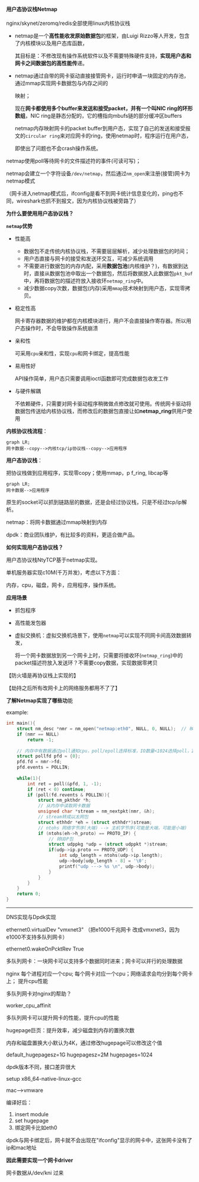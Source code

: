#### 用户态协议栈Netmap

nginx/skynet/zeromq/redis全部使用linux内核协议栈

- netmap是一个**高性能收发原始数据包**的框架，由Luigi Rizzo等人开发，包含了内核模块以及用户态库函数，

  其目标是：不修改现有操作系统软件以及不需要特殊硬件支持，**实现用户态和网卡之间数据包的高性能传**递。

- netmap通过自带的网卡驱动直接接管网卡，运行时申请一块固定的内存池，通过mmap实现网卡数据包与内存之间的

  映射；

  现在**网卡都使用多个buffer来发送和接受packet，并有一个叫NIC ring的环形数组**，NIC ring是静态分配的，它的槽指向mbufs链的部分缓冲区buffers

  netmap内存映射网卡的packet buffer到用户态，实现了自己的发送和接受报文的`circular ring`来对应网卡的ring，使用netmap时，程序运行在用户态，

  即使出了问题也不会crash操作系统。

netmap使用poll等待网卡的文件描述符的事件(可读可写)；

netmap会建立一个字符设备`/dev/netmap`，然后通过`nm_open`来注册(接管)网卡为netmap模式

（网卡进入netmap模式后，ifconfig是看不到网卡统计信息变化的，ping也不同，wireshark也抓不到报文，因为内核协议栈被旁路了）

**为什么要使用用户态协议栈？**

**`netmap`优势**

- 性能高

  - 数据包不走传统内核协议栈，不需要层层解析，减少处理数据包的时间；
  - 用户态直接与网卡的接受和发送环交互，可减少系统调用
  - 不需要进行数据包的内存内配，采用**数据包池**(内核维护？)，有数据到达时，直接从数据包池中取出一个数据包，然后将数据放入此数据包`pkt_buf`中，再将数据包的描述符放入接收环`netmap_ring`中。
  - 减少数据copy次数，数据包(内存)采用`mmap`技术映射到用户态，实现零拷贝。

- 稳定性高

  网卡寄存器数据的维护都在内核模块进行，用户不会直接操作寄存器。所以用户态操作时，不会导致操作系统崩溃

- 亲和性

  可采用`cpu`亲和性，实现`cpu`和网卡绑定，提高性能

- 易用性好

  API操作简单，用户态只需要调用ioctl函数即可完成数据包收发工作

- 与硬件解耦

  不依赖硬件，只需要对网卡驱动程序稍微做点修改就可使用。传统网卡驱动将数据包传送给内核协议栈，而修改后的数据包直接让如**netmap_ring**供用户使用

**内核协议栈流程**：

```mermaid
graph LR;
网卡数据--copy-->内核tcp/ip协议栈--copy-->应用程序
```

**用户态协议栈**：

把协议栈做到应用程序，实现零copy；使用mmap，p f_ring, libcap等

```mermaid
graph LR;
网卡数据-->应用程序
```

原生的socket可以抓到链路层的数据，还是会经过协议栈，只是不经过tcp/ip解析。

netmap：将网卡数据通过mmap映射到内存

dpdk：商业团队维护，有比较多的资料，更适合做产品。

**如何实现用户态协议栈？**

用户态协议栈NtyTCP基于netmap实现。



单机服务器实现c10M(千万并发)，考虑以下方面：

内存，cpu，磁盘，网卡，应用程序，操作系统。

**应用场景**

- 抓包程序

- 高性能发包器

- 虚拟交换机：虚拟交换机场景下，使用`netmap`可以实现不同网卡间高效数据转发，

  ​						将一个网卡数据放到另一个网卡上时，只需要将接收环(`netmap_ring`)中的packet描述符放入发送环？不需要copy数据，实现数据零拷贝

【防火墙是再协议栈上实现的】

【劫持之后所有改网卡上的网络服务都用不了了】

**了解Netmap实现了哪些功**能

example:

```c
int main(){
    struct nm_desc *nmr = nm_open("netmap:eth0", NULL, 0, NULL);  // 映射网卡etho0
    if (nmr == NULL)
  		return -1;
    
    // 内存中有数据通过poll通知cpu，poll/epoll选择标准，IO数量<1024选择poll，IO数量较大选择epoll
    struct pollfd pfd = {0};
    pfd.fd = nmr->fd;
    pfd.events = POLLIN;
    
    while(1){
        int ret = poll(&pfd, 1, -1);
        if (ret < 0) continue;
        if (poll(fd.revents & POLLIN)){
            struct nm_pkthdr *h;
            // 从内存中读取网卡数据
            unsigned char *stream = nm_nextpkt(nmr, &h);
            // stream转成以太网包
            struct ethhdr *eh = (struct ethhdr*)stream;
            // ntohs 网络字节序(大端) --> 主机字节序(可能是大端，可能是小端)
            if (ntohs(eh->h_proto) == PROTO_IP) {
                // 转UDP包
                struct udppkg *udp = (struct udppkt *)stream;
                if(udp->ip.proto == PROTO_UDP) {
                    int udp_length = ntohs(udp->ip.length);
                    udp->body[udp_length - 8] = '\0';
                    printf("udp ---> %s \n", udp->body);
                }
            }
        }
    }
    return 0;
}
```



---



DNS实现与Dpdk实现

ethernet0.virtualDev  "vmxnet3"  （把e1000千兆网卡 改成vmxnet3，因为e1000不支持多队列网卡）

ethernet0.wakeOnPcktRev True



多队列网卡：一块网卡可以支持多个数据同时进来；网卡可以并行的处理数据

nginx 每个进程对应一个cpu; 每个网卡对应一个cpu；网络请求会均分到每个网卡上； 提升cpu性能



多队列网卡对nginx的帮助？

worker_cpu_affinit  



多队列网卡可以提升网卡的性能，提升cpu的性能



hugepage巨页：提升效率，减少磁盘到内存的置换次数

内存和磁盘置换大小默认为4K，通过修改hugepage可以修改这个值

default_hugepagesz=1G hugepagesz=2M hugepages=1024



dpdk版本不同，接口差异很大



setup    x86_64-native-linux-gcc

mac-->vmware



编译好后：

1. insert module
2. set hugepage
3. 绑定网卡比如eth0







dpdk与网卡绑定后，网卡就不会出现在"ifconfig"显示的网卡中，这张网卡没有了ip和mac地址

**因此需要实现一个网卡driver**





网卡数据从/dev/kni  过来
